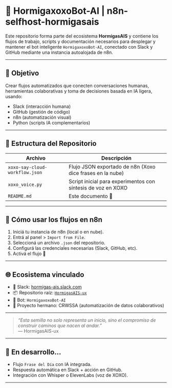 # 🤖 HormigaxoxoBot-AI | n8n-selfhost-hormigasais

Este repositorio forma parte del ecosistema **HormigasAIS** y contiene los flujos de trabajo, scripts y documentación necesarios para desplegar y mantener el bot inteligente `HormigaxoxoBot-AI`, conectado con Slack y GitHub mediante una instancia autoalojada de n8n.

---

## 📌 Objetivo

Crear flujos automatizados que conecten conversaciones humanas, herramientas colaborativas y toma de decisiones basada en IA ligera, usando:
- Slack (interacción humana)
- GitHub (gestión de código)
- n8n (automatización visual)
- Python (scripts IA complementarios)

---

## 📁 Estructura del Repositorio

| Archivo | Descripción |
|--------|-------------|
| `xoxo-say-cloud-workflow.json` | Flujo JSON exportado de n8n (Xoxo dice frases en la nube) |
| `xoxo_voice.py` | Script inicial para experimentos con síntesis de voz en XOXO |
| `README.md` | Este documento 🐜 |

---

## 🚀 Cómo usar los flujos en n8n

1. Iniciá tu instancia de n8n (local o en nube).
2. Entrá al panel > `Import from File`.
3. Seleccioná un archivo `.json` del repositorio.
4. Configurá las credenciales necesarias (Slack, GitHub, etc).
5. Activá el flujo 🔁

---

## 🌐 Ecosistema vinculado

- 💬 Slack: [hormigas-ais.slack.com](https://hormigas-ais.slack.com)
- 📦 Repositorio raíz: [`HormigasAIS-ux`](https://github.com/Thrumanshow)
- 🤖 Bot: `HormigaxoxoBot-AI`
- 📡 Proyecto hermano: CRWSSA (automatización de datos colaborativos)

---

> _“Esta semilla no solo representa un inicio, sino el compromiso de construir caminos que nacen al andar.”_  
> — HormigasAIS-ux

---

## 🧠 En desarrollo...

- Flujo `Frase del Día` con IA integrada.
- Respuesta automática en Slack + acción en GitHub.
- Integración con Whisper o ElevenLabs (voz de XOXO).

---
